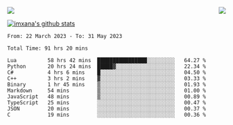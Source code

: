 <p>
  <a href="https://count.getloli.com/"><img src="https://count.getloli.com/get/@xana.readme?theme=moebooru-h"></a>
  <img src="https://weather-icon.journeyad.repl.co/@hangzhou?v=1" align="right">
</p>


<a href="https://github.com/imxana"><img align="center" src="https://github-readme-stats.vercel.app/api?username=imxana&show_icons=true&include_all_commits=true&hide_border=tru&custom_title=imxana%27s%20Github%20Stats" alt="imxana's github stats" /></a> 

<!--START_SECTION:waka-->

```text
From: 22 March 2023 - To: 31 May 2023

Total Time: 91 hrs 20 mins

Lua          58 hrs 42 mins  ████████████████░░░░░░░░░   64.27 %
Python       20 hrs 24 mins  █████▓░░░░░░░░░░░░░░░░░░░   22.34 %
C#           4 hrs 6 mins    █░░░░░░░░░░░░░░░░░░░░░░░░   04.50 %
C++          3 hrs 2 mins    ▓░░░░░░░░░░░░░░░░░░░░░░░░   03.33 %
Binary       1 hr 45 mins    ▒░░░░░░░░░░░░░░░░░░░░░░░░   01.93 %
Markdown     54 mins         ▒░░░░░░░░░░░░░░░░░░░░░░░░   01.00 %
JavaScript   48 mins         ▒░░░░░░░░░░░░░░░░░░░░░░░░   00.89 %
TypeScript   25 mins         ░░░░░░░░░░░░░░░░░░░░░░░░░   00.47 %
JSON         20 mins         ░░░░░░░░░░░░░░░░░░░░░░░░░   00.37 %
C            19 mins         ░░░░░░░░░░░░░░░░░░░░░░░░░   00.36 %
```

<!--END_SECTION:waka-->
